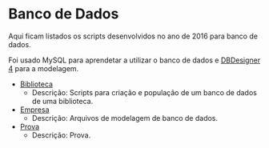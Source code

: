# Banco de Dados

Aqui ficam listados os scripts desenvolvidos no ano de 2016 para banco de dados.

Foi usado MySQL para aprendetar a utilizar o banco de dados e [DBDesigner 4](https://www.fabforce.net/dbdesigner4/) para a modelagem.

- [Biblioteca](./2016-06-23_biblioteca/)
  - Descrição: Scripts para criação e população de um banco de dados de uma biblioteca.
- [Empresa](./2016-06-09_empresa)
  - Descrição: Arquivos de modelagem de banco de dados.
- [Prova](./2016-07-06-prova)
  - Descrição: Prova.
